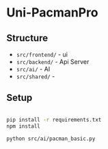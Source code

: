 # Uni-PacmanPro

## Structure

- `src/frontend/` - ui
- `src/backend/` - Api Server
- `src/ai/` - AI
- `src/shared/` - 

## Setup
```bash

pip install -r requirements.txt
npm install

python src/ai/pacman_basic.py
```

